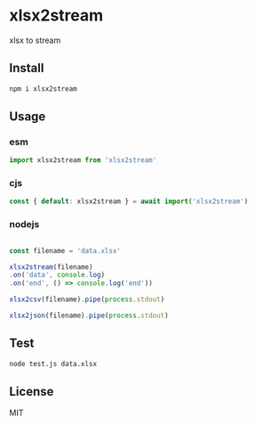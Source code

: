 # xlsx2stream

xlsx to stream

## Install

```sh
npm i xlsx2stream
```

## Usage

### esm

```javascript
import xlsx2stream from 'xlsx2stream'

```

### cjs

```javascript
const { default: xlsx2stream } = await import('xlsx2stream')
```

### nodejs

```javascript

const filename = 'data.xlsx'

xlsx2stream(filename)
.on('data', console.log)
.on('end', () => console.log('end'))

xlsx2csv(filename).pipe(process.stdout)

xlsx2json(filename).pipe(process.stdout)

```

## Test

```sh
node test.js data.xlsx
```

## License

MIT

